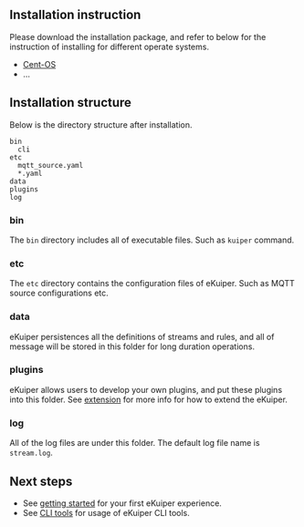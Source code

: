## Installation instruction

Please download the installation package, and refer to below for the instruction of installing for different operate systems.

- [Cent-OS](./cent-os.md)
- ...

## Installation structure 

Below is the directory structure after installation. 

```shell
bin
  cli
etc
  mqtt_source.yaml
  *.yaml
data
plugins
log
```

### bin

The ``bin`` directory includes all of executable files. Such as ``kuiper`` command.

### etc

The ``etc`` directory contains the configuration files of eKuiper. Such as MQTT source configurations etc.

### data

eKuiper persistences all the definitions of streams and rules, and all of message will be stored in this folder  for long duration operations.

### plugins

eKuiper allows users to develop your own plugins, and put these plugins into this folder.  See [extension](../../extension/overview.md) for more info for how to extend the eKuiper.

### log

All of the log files are under this folder. The default log file name is ``stream.log``.

## Next steps

- See [getting started](../../getting_started.md) for your first eKuiper experience.
- See [CLI tools](../cli/overview.md) for usage of eKuiper CLI tools.

